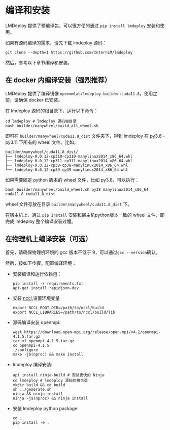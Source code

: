 # 编译和安装

LMDeploy 提供了预编译包，可以很方便的通过 `pip install lmdeploy` 安装和使用。

如果有源码编译的需求，请先下载 lmdeploy 源码：

```shell
git clone --depth=1 https://github.com/InternLM/lmdeploy
```

然后，参考以下章节编译和安装。

## 在 docker 内编译安装（强烈推荐）

LMDeploy 提供了编译镜像 `openmmlab/lmdeploy-builder:cuda11.8`。使用之前，请确保 docker 已安装。

在 lmdeploy 源码的根目录下，运行以下命令：

```shell
cd lmdeploy # lmdeploy 源码根目录
bash builder/manywheel/build_all_wheel.sh
```

即可在 `builder/manywheel/cuda11.8_dist` 文件夹下，得到 lmdeploy 在 py3.8 - py3.11 下所有的 wheel 文件。比如，

```text
builder/manywheel/cuda11.8_dist/
├── lmdeploy-0.0.12-cp310-cp310-manylinux2014_x86_64.whl
├── lmdeploy-0.0.12-cp311-cp311-manylinux2014_x86_64.whl
├── lmdeploy-0.0.12-cp38-cp38-manylinux2014_x86_64.whl
└── lmdeploy-0.0.12-cp39-cp39-manylinux2014_x86_64.whl
```

如果需要固定 python 版本的 wheel 文件，比如 py3.8，可以执行：

```shell
bash builder/manywheel/build_wheel.sh py38 manylinux2014_x86_64 cuda11.8 cuda11.8_dist
```

wheel 文件存放在目录 `builder/manywheel/cuda11.8_dist` 下。

在宿主机上，通过 `pip install` 安装和宿主机python版本一致的 wheel 文件，即完成 lmdeploy 整个编译安装过程。

## 在物理机上编译安装（可选）

首先，请确保物理机环境的 gcc 版本不低于 9，可以通过`gcc --version`确认。

然后，按如下步骤，配置编译环境：

- 安装编译和运行依赖包：
  ```shell
  pip install -r requirements.txt
  apt-get install rapidjson-dev
  ```
- 安装 [nccl](https://docs.nvidia.com/deeplearning/nccl/install-guide/index.html),设置环境变量
  ```shell
  export NCCL_ROOT_DIR=/path/to/nccl/build
  export NCCL_LIBRARIES=/path/to/nccl/build/lib
  ```
- 源码编译安装 openmpi:
  ```shell
  wget https://download.open-mpi.org/release/open-mpi/v4.1/openmpi-4.1.5.tar.gz
  tar xf openmpi-4.1.5.tar.gz
  cd openmpi-4.1.5
  ./configure
  make -j$(nproc) && make install
  ```
- lmdeploy 编译安装:
  ```shell
  apt install ninja-build # 安装更快的 Ninja
  cd lmdeploy # lmdeploy 源码的根目录
  mkdir build && cd build
  sh ../generate.sh
  ninja && ninja install
  ninja -j$(nproc) && ninja install
  ```
- 安装 lmdeploy python package:
  ```shell
  cd ..
  pip install -e .
  ```
